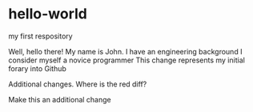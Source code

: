 # hello-world
my first respository

Well, hello there! My name is John. I have an engineering background
I consider myself a novice programmer
This change represents my initial forary into Github

Additional changes. Where is the red diff?

Make this an additional change
